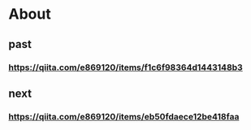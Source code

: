 # About
## past
### https://qiita.com/e869120/items/f1c6f98364d1443148b3
## next
### https://qiita.com/e869120/items/eb50fdaece12be418faa